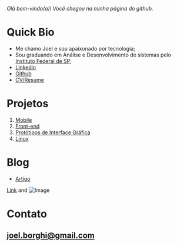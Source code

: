 
_Olá bem-vindo(a)! Você chegou na minha página do github._ 

# Quick Bio

 - Me chamo Joel e sou apaixonado por tecnologia;
 - Sou graduando em Análise e Desenvolvimento de sistemas pelo [Instituto Federal de SP](https://bra.ifsp.edu.br);
 - [Linkedin](https://www.linkedin.com/in/joel-guerreiro-a35866108)
 - [Github](https://github.com/Joelfo123)
 - [CV/Resume](url)
 
# Projetos

1. [Mobile](url)
2. [Front-end](url)
3. [Protótipos de Interface Gráfica](url)
4. [Linux](url)

# Blog

- [Artigo](https://techrookie1987.blogspot.com)


[Link](url) and ![Image](archlinux.jpg)

# Contato
## joel.borghi@gmail.com
